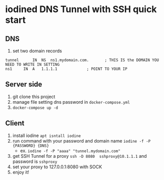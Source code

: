 # iodined DNS Tunnel with SSH quick start
## DNS 
1. 	set two domain records
```
tunnel		IN	NS	ns1.mydomain.com.		; THIS IS the DOMAIN YOU NEED TO WRITE IN SETTING
ns1		IN	A	1.1.1.1				; POINT TO YOUR IP
  ```
## Server side
1. git clone this project 
2. manage file setting dns password in `docker-compose.yml`
3. `docker-compose up -d`

## Client 
1. install iodine  `apt isntall iodine`
2. run command with your password and domain name `iodine -f -P {PASSWORD} {DNS}` 
    - ex. `iodine -f -P "aaaa" "tunnel.mydomain.com"`
3. get SSH Tunnel for a proxy  `ssh -D 8080  sshproxy@10.1.1.1` and password is `sshproxy`
4. set your proxy to 127.0.0.1:8080 with SOCK
5. enjoy it!
